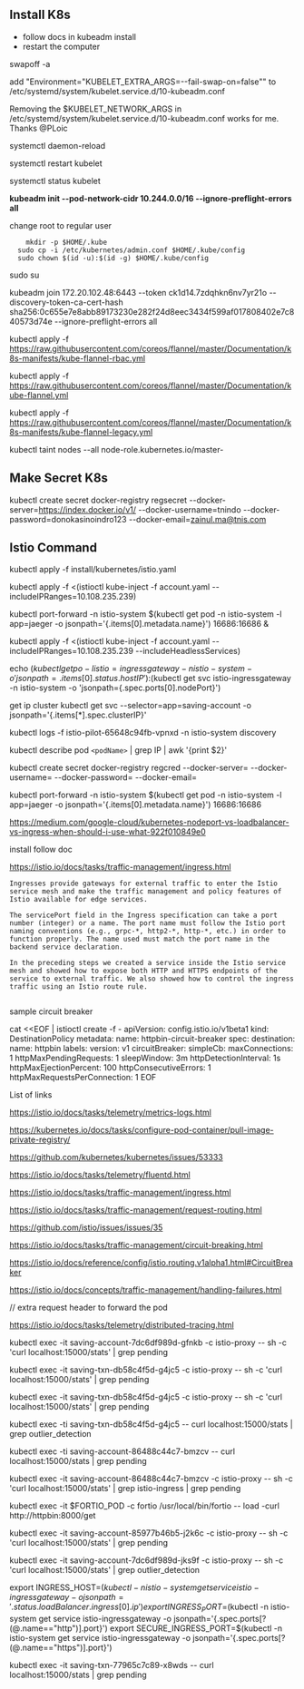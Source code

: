 ## Install K8s 

- follow docs in kubeadm install
- restart the computer

swapoff -a  

add "Environment="KUBELET_EXTRA_ARGS=--fail-swap-on=false"" to /etc/systemd/system/kubelet.service.d/10-kubeadm.conf

Removing the $KUBELET_NETWORK_ARGS in /etc/systemd/system/kubelet.service.d/10-kubeadm.conf works for me.
Thanks @PLoic

systemctl daemon-reload

systemctl restart kubelet

systemctl status kubelet

**kubeadm init --pod-network-cidr 10.244.0.0/16 --ignore-preflight-errors all**

change root to regular user
```
    mkdir -p $HOME/.kube
  sudo cp -i /etc/kubernetes/admin.conf $HOME/.kube/config
  sudo chown $(id -u):$(id -g) $HOME/.kube/config
  ```
sudo su

kubeadm join 172.20.102.48:6443 --token ck1d14.7zdqhkn6nv7yr21o --discovery-token-ca-cert-hash sha256:0c655e7e8abb89173230e282f24d8eec3434f599af017808402e7c840573d74e --ignore-preflight-errors all

kubectl apply -f https://raw.githubusercontent.com/coreos/flannel/master/Documentation/k8s-manifests/kube-flannel-rbac.yml

kubectl apply -f https://raw.githubusercontent.com/coreos/flannel/master/Documentation/kube-flannel.yml

kubectl apply -f https://raw.githubusercontent.com/coreos/flannel/master/Documentation/k8s-manifests/kube-flannel-legacy.yml

kubectl taint nodes --all node-role.kubernetes.io/master-


## Make Secret K8s
kubectl create secret docker-registry regsecret --docker-server=https://index.docker.io/v1/ --docker-username=tnindo --docker-password=donokasinoindro123 --docker-email=zainul.ma@tnis.com


## Istio Command
kubectl apply -f install/kubernetes/istio.yaml

kubectl apply -f <(istioctl kube-inject -f account.yaml  --includeIPRanges=10.108.235.239)


kubectl port-forward -n istio-system $(kubectl get pod -n istio-system -l app=jaeger -o jsonpath='{.items[0].metadata.name}') 16686:16686 &

kubectl apply -f <(istioctl kube-inject -f account.yaml  --includeIPRanges=10.108.235.239 --includeHeadlessServices)

echo $(kubectl get po -l istio=ingressgateway -n istio-system -o 'jsonpath={.items[0].status.hostIP}'):$(kubectl get svc istio-ingressgateway -n istio-system -o 'jsonpath={.spec.ports[0].nodePort}')


get ip cluster
kubectl get svc --selector=app=saving-account -o jsonpath='{.items[*].spec.clusterIP}'

kubectl logs -f istio-pilot-65648c94fb-vpnxd -n istio-system discovery

kubectl describe pod `<podName>` | grep IP | awk '{print $2}'

kubectl create secret docker-registry regcred --docker-server=<your-registry-server> --docker-username=<your-name> --docker-password=<your-pword> --docker-email=<your-email>

kubectl port-forward -n istio-system $(kubectl get pod -n istio-system -l app=jaeger -o jsonpath='{.items[0].metadata.name}') 16686:16686

https://medium.com/google-cloud/kubernetes-nodeport-vs-loadbalancer-vs-ingress-when-should-i-use-what-922f010849e0


install follow doc

https://istio.io/docs/tasks/traffic-management/ingress.html

```
Ingresses provide gateways for external traffic to enter the Istio service mesh and make the traffic management and policy features of Istio available for edge services.

The servicePort field in the Ingress specification can take a port number (integer) or a name. The port name must follow the Istio port naming conventions (e.g., grpc-*, http2-*, http-*, etc.) in order to function properly. The name used must match the port name in the backend service declaration.

In the preceding steps we created a service inside the Istio service mesh and showed how to expose both HTTP and HTTPS endpoints of the service to external traffic. We also showed how to control the ingress traffic using an Istio route rule.


```

sample circuit breaker

cat <<EOF | istioctl create -f -
apiVersion: config.istio.io/v1beta1
kind: DestinationPolicy
metadata:
  name: httpbin-circuit-breaker
spec:
  destination:
    name: httpbin
    labels:
      version: v1
  circuitBreaker:
    simpleCb:
      maxConnections: 1
      httpMaxPendingRequests: 1
      sleepWindow: 3m
      httpDetectionInterval: 1s
      httpMaxEjectionPercent: 100
      httpConsecutiveErrors: 1
      httpMaxRequestsPerConnection: 1
EOF


List of links

https://istio.io/docs/tasks/telemetry/metrics-logs.html

https://kubernetes.io/docs/tasks/configure-pod-container/pull-image-private-registry/

https://github.com/kubernetes/kubernetes/issues/53333

https://istio.io/docs/tasks/telemetry/fluentd.html

https://istio.io/docs/tasks/traffic-management/ingress.html

https://istio.io/docs/tasks/traffic-management/request-routing.html

https://github.com/istio/issues/issues/35

https://istio.io/docs/tasks/traffic-management/circuit-breaking.html


https://istio.io/docs/reference/config/istio.routing.v1alpha1.html#CircuitBreaker


https://istio.io/docs/concepts/traffic-management/handling-failures.html



// extra request header to forward the pod

https://istio.io/docs/tasks/telemetry/distributed-tracing.html


kubectl exec -it saving-account-7dc6df989d-gfnkb  -c istio-proxy  -- sh -c 'curl localhost:15000/stats' | grep pending


kubectl exec -it saving-txn-db58c4f5d-g4jc5  -c istio-proxy  -- sh -c 'curl localhost:15000/stats' | grep pending


kubectl exec -it saving-txn-db58c4f5d-g4jc5  -c istio-proxy  -- sh -c 'curl localhost:15000/stats' | grep pending



kubectl exec -ti saving-txn-db58c4f5d-g4jc5 -- curl localhost:15000/stats | grep outlier_detection


kubectl exec -ti saving-account-86488c44c7-bmzcv -- curl localhost:15000/stats | grep pending


kubectl exec -it saving-account-86488c44c7-bmzcv  -c istio-proxy  -- sh -c 'curl localhost:15000/stats' | grep istio-ingress | grep pending


kubectl exec -it $FORTIO_POD  -c fortio /usr/local/bin/fortio -- load -curl  http://httpbin:8000/get

kubectl exec -it saving-account-85977b46b5-j2k6c  -c istio-proxy  -- sh -c 'curl localhost:15000/stats' | grep pending

kubectl exec -it saving-account-7dc6df989d-jks9f  -c istio-proxy  -- sh -c 'curl localhost:15000/stats' | grep outlier_detection

export INGRESS_HOST=$(kubectl -n istio-system get service istio-ingressgateway -o jsonpath='{.status.loadBalancer.ingress[0].ip}')
export INGRESS_PORT=$(kubectl -n istio-system get service istio-ingressgateway -o jsonpath='{.spec.ports[?(@.name=="http")].port}')
export SECURE_INGRESS_PORT=$(kubectl -n istio-system get service istio-ingressgateway -o jsonpath='{.spec.ports[?(@.name=="https")].port}')


kubectl exec -it saving-txn-77965c7c89-x8wds -- curl localhost:15000/stats | grep pending